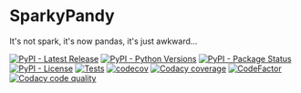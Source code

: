 # SparkyPandy

It's not spark, it's now pandas, it's just awkward...

[![PyPI - Latest Release](https://img.shields.io/pypi/v/sparkypandy.svg)](https://pypi.org/project/sparkypandy/)
[![PyPI - Python Versions](https://img.shields.io/pypi/pyversions/sparkypandy)](https://github.com/tpvasconcelos/sparkypandy/)
[![PyPI - Package Status](https://img.shields.io/pypi/status/sparkypandy.svg)](https://pypi.org/project/sparkypandy/)
[![PyPI - License](https://img.shields.io/pypi/l/sparkypandy)](https://github.com/tpvasconcelos/sparkypandy/blob/master/LICENSE)
[![Tests](https://github.com/tpvasconcelos/sparkypandy/actions/workflows/test.yaml/badge.svg)](https://github.com/tpvasconcelos/sparkypandy/actions/workflows/test.yaml/)
[![codecov](https://codecov.io/gh/tpvasconcelos/sparkypandy/branch/master/graph/badge.svg?token=U1LW7Y01II)](https://codecov.io/gh/tpvasconcelos/sparkypandy)
[![Codacy coverage](https://app.codacy.com/project/badge/Coverage/24e94a244a504de8a345b70f41c34445)](https://www.codacy.com/gh/tpvasconcelos/sparkypandy/dashboard?utm_content=tpvasconcelos/sparkypandy&utm_campaign=Badge_Coverage)
[![CodeFactor](https://www.codefactor.io/repository/github/tpvasconcelos/sparkypandy/badge)](https://www.codefactor.io/repository/github/tpvasconcelos/sparkypandy)
[![Codacy code quality](https://app.codacy.com/project/badge/Grade/24e94a244a504de8a345b70f41c34445)](https://www.codacy.com/gh/tpvasconcelos/sparkypandy/dashboard?utm_source=github.com&amp;utm_medium=referral&amp;utm_content=tpvasconcelos/sparkypandy&amp;utm_campaign=Badge_Grade)
